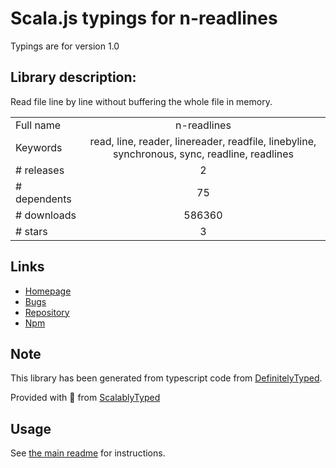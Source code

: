 
# Scala.js typings for n-readlines

Typings are for version 1.0

## Library description:
Read file line by line without buffering the whole file in memory.

|                    |                 |
| ------------------ | :-------------: |
| Full name          | n-readlines |
| Keywords           | read, line, reader, linereader, readfile, linebyline, synchronous, sync, readline, readlines |
| # releases         | 2 |
| # dependents       | 75 |
| # downloads        | 586360 |
| # stars            | 3 |

## Links
- [Homepage](https://github.com/nacholibre/node-readlines#readme)
- [Bugs](https://github.com/nacholibre/node-readlines/issues)
- [Repository](https://github.com/nacholibre/node-readlines)
- [Npm](https://www.npmjs.com/package/n-readlines)
    


## Note
This library has been generated from typescript code from [DefinitelyTyped](https://definitelytyped.org).

Provided with :purple_heart: from [ScalablyTyped](https://github.com/oyvindberg/ScalablyTyped)

## Usage
See [the main readme](../../readme.md) for instructions.


